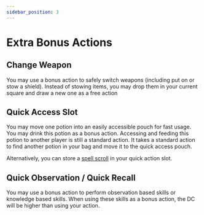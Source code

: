 ```yaml
---
sidebar_position: 3
---
```


# Extra Bonus Actions

## Change Weapon

You may use a bonus action to safely switch weapons (including put on or stow a shield).
Instead of stowing items, you may drop them in your current square and draw a new one as a free action

## Quick Access Slot

You may move one potion into an easily accessible pouch for fast usage.
You may drink this potion as a bonus action.
Accessing and feeding this potion to another player is still a standard action.
It takes a standard action to find another potion in your bag and move it to the quick access pouch.

Alternatively, you can store a [spell scroll](./spell_scrolls#casting) in your quick action slot.

## Quick Observation / Quick Recall

You may use a bonus action to perform observation based skills or knowledge based skills.
When using these skills as a bonus action, the DC will be higher than using your action.

